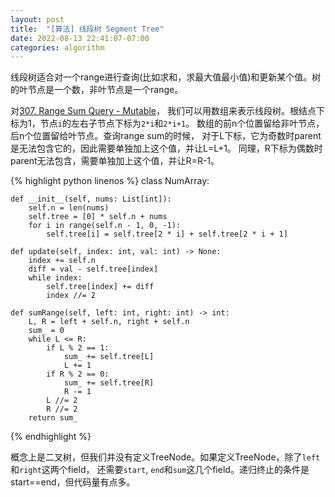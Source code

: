 ```yaml
---
layout: post
title:  "[算法] 线段树 Segment Tree"
date: 2022-08-13 22:41:07-07:00
categories: algorithm
---
```

线段树适合对一个range进行查询(比如求和，求最大值最小值)和更新某个值。树的叶节点是一个数，非叶节点是一个range。

对[307. Range Sum Query - Mutable](https://leetcode.com/problems/range-sum-query-mutable/)，
我们可以用数组来表示线段树。根结点下标为1，节点`i`的左右子节点下标为`2*i`和`2*i+1`。
数组的前n个位置留给非叶节点，后n个位置留给叶节点。查询range sum的时候，
对于L下标，它为奇数时parent是无法包含它的，因此需要单独加上这个值，并让L=L+1。
同理，R下标为偶数时parent无法包含，需要单独加上这个值，并让R=R-1。

{% highlight python linenos %}
class NumArray:

    def __init__(self, nums: List[int]):
        self.n = len(nums)
        self.tree = [0] * self.n + nums
        for i in range(self.n - 1, 0, -1):
            self.tree[i] = self.tree[2 * i] + self.tree[2 * i + 1]

    def update(self, index: int, val: int) -> None:
        index += self.n
        diff = val - self.tree[index]
        while index:
            self.tree[index] += diff
            index //= 2
            
    def sumRange(self, left: int, right: int) -> int:
        L, R = left + self.n, right + self.n
        sum_ = 0
        while L <= R:
            if L % 2 == 1:
                sum_ += self.tree[L]
                L += 1
            if R % 2 == 0:
                sum_ += self.tree[R]
                R -= 1
            L //= 2
            R //= 2
        return sum_
{% endhighlight %}

概念上是二叉树，但我们并没有定义TreeNode。如果定义TreeNode，除了`left`和`right`这两个field，
还需要`start`, `end`和`sum`这几个field。递归终止的条件是start==end，但代码量有点多。
